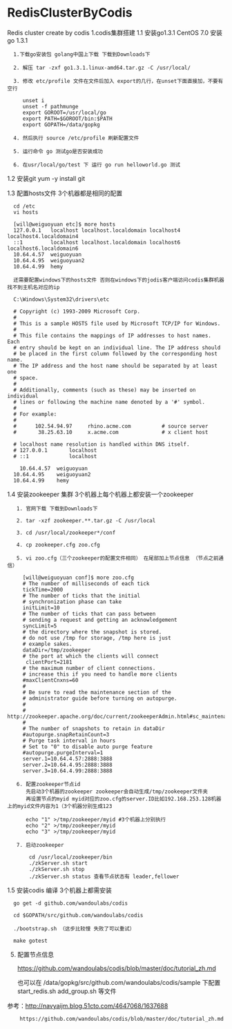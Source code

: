 # RedisClusterByCodis
Redis cluster create by codis
1.codis集群搭建
  1.1 安装go1.3.1 CentOS 7.0 安装go 1.3.1
      
      1.下载go安装包 golang中国上下载 下载到Downloads下

      2. 解压 tar -zxf go1.3.1.linux-amd64.tar.gz -C /usr/local/

      3. 修改 etc/profile 文件在文件后加入 export的几行，在unset下面直接加，不要有空行
         
         unset i
         unset -f pathmunge
         export GOROOT=/usr/local/go
         export PATH=$GOROOT/bin:$PATH
         export GOPATH=/data/gopkg

      4. 然后执行 source /etc/profile 刷新配置文件

      5. 运行命令 go 测试go是否安装成功

      6. 在usr/local/go/test 下 运行 go run helloworld.go 测试

  1.2 安装git yum -y install git
  
  1.3 配置hosts文件 3个机器都是相同的配置 
     
      cd /etc
      vi hosts
      
      [will@weiguoyuan etc]$ more hosts
      127.0.0.1   localhost localhost.localdomain localhost4 localhost4.localdomain4
      ::1         localhost localhost.localdomain localhost6 localhost6.localdomain6
      10.64.4.57  weiguoyuan
      10.64.4.95  weiguoyuan2
      10.64.4.99  hemy
    
      还需要配置windows下的hosts文件 否则在windows下的jodis客户端访问codis集群机器找不到主机名对应的ip
      
      C:\Windows\System32\drivers\etc 
      
      # Copyright (c) 1993-2009 Microsoft Corp.
      #
      # This is a sample HOSTS file used by Microsoft TCP/IP for Windows.
      #
      # This file contains the mappings of IP addresses to host names. Each
      # entry should be kept on an individual line. The IP address should
      # be placed in the first column followed by the corresponding host name.
      # The IP address and the host name should be separated by at least one
      # space.
      #
      # Additionally, comments (such as these) may be inserted on individual
      # lines or following the machine name denoted by a '#' symbol.
      #
      # For example:
      #
      #      102.54.94.97     rhino.acme.com          # source server
      #       38.25.63.10     x.acme.com              # x client host

      # localhost name resolution is handled within DNS itself.
      #	127.0.0.1       localhost
      #	::1             localhost

    	10.64.4.57	weiguoyuan
      10.64.4.95	weiguoyuan2
      10.64.4.99	hemy

      

  1.4 安装zookeeper 集群  3个机器上每个机器上都安装一个zookeeper

       1. 官网下载 下载到Downloads下

       2. tar -xzf zookeeper.**.tar.gz -C /usr/local

       3. cd /usr/local/zookeeper*/conf

       4. cp zookeeper.cfg zoo.cfg

       5. vi zoo.cfg（三个zookeeper的配置文件相同）　在尾部加上节点信息 （节点之前通信）
       
         [will@weiguoyuan conf]$ more zoo.cfg 
         # The number of milliseconds of each tick
         tickTime=2000
         # The number of ticks that the initial 
         # synchronization phase can take
         initLimit=10
         # The number of ticks that can pass between 
         # sending a request and getting an acknowledgement
         syncLimit=5
         # the directory where the snapshot is stored.
         # do not use /tmp for storage, /tmp here is just 
         # example sakes.
         dataDir=/tmp/zookeeper
         # the port at which the clients will connect
          clientPort=2181
         # the maximum number of client connections.
         # increase this if you need to handle more clients
         #maxClientCnxns=60
         #
         # Be sure to read the maintenance section of the 
         # administrator guide before turning on autopurge.
         #
         # http://zookeeper.apache.org/doc/current/zookeeperAdmin.html#sc_maintenance
         #
         # The number of snapshots to retain in dataDir
         #autopurge.snapRetainCount=3
         # Purge task interval in hours
         # Set to "0" to disable auto purge feature
         #autopurge.purgeInterval=1
         server.1=10.64.4.57:2888:3888
         server.2=10.64.4.95:2888:3888
         server.3=10.64.4.99:2888:3888

       6. 配置zookeeper节点id 
          先启动3个机器的zookeeper zookeeper会自动生成/tmp/zookeeper文件夹
          再设置节点的myid myid对应的zoo.cfg的server.ID比如192.168.253.128机器上的myid文件内容为1（3个机器分别生成123
          
          echo "1" >/tmp/zookeeper/myid #3个机器上分别执行
          echo "2" >/tmp/zookeeper/myid
          echo "3" >/tmp/zookeeper/myid
          
       7. 启动zookeeper
       
           cd /usr/local/zookeeper/bin
           ./zkServer.sh start
           ./zkServer.sh stop
           ./zkServer.sh status 查看节点状态有 leader,fellower
 
  1.5 安装codis 编译 3个机器上都需安装
  
      go get -d github.com/wandoulabs/codis

      cd $GOPATH/src/github.com/wandoulabs/codis

      ./bootstrap.sh （这步比较慢 失败了可以重试）

      make gotest

5. 配置节点信息

   https://github.com/wandoulabs/codis/blob/master/doc/tutorial_zh.md

   也可以在 /data/gopkg/src/github.com/wandoulabs/codis/sample 下配置start_redis.sh add_group.sh 等文件

 

参考：http://navyaijm.blog.51cto.com/4647068/1637688

        https://github.com/wandoulabs/codis/blob/master/doc/tutorial_zh.md
